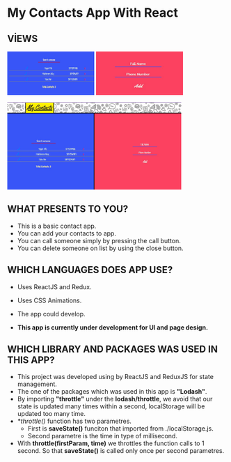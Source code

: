# My Contacts App With React


## VİEWS


<img src="./Screenshot/list.jpg" style="width: 200px; height: 100px">  <img src="./Screenshot/add.jpg" style="width: 200px; height: 100px">

<img src="./Screenshot/view.jpg" style="width: 400px; height: 200px">

## WHAT PRESENTS TO YOU?

- This is a basic contact app.
- You can add your contacts to app.
- You can call someone simply by pressing the call button.
- You can delete someone on list by using the close button.


## WHICH LANGUAGES DOES APP USE?

- Uses ReactJS and Redux.
- Uses CSS Animations.

- The app could develop.
 - **This app is currently under development for UI and page design.**


## WHICH LIBRARY AND PACKAGES WAS USED IN THIS APP? 

- This project was developed using by ReactJS and ReduxJS for state management.
- The one of the packages which was used in this app is **"Lodash"**.
- By importing **"throttle"** under the **lodash/throttle**, we avoid that our state is updated many times within a second, localStorage will be updated too many time.
- **throttle()* function has two parametres. 
    - First is **saveState()** funciton that imported from ./localStorage.js.
    - Second parametre is the time in type of millisecond.
- With **throttle(firstParam, time)** we throttles the function calls to 1 second. So that **saveState()** is called only once per second parametres. 